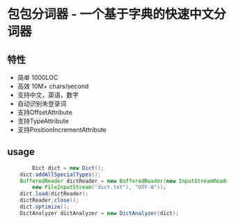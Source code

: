 # 包包分词器 - 一个基于字典的快速中文分词器

## 特性

* 简单 1000LOC
* 高效 10M+ chars/second
* 支持中文，英语，数字
* 自动识别未登录词
* 支持OffsetAttribute
* 支持TypeAttribute
* 支持PositionIncrementAttribute

## usage

```java
		Dict dict = new Dict();
    dict.addAllSpecialTypes();
    BufferedReader dictReader = new BufferedReader(new InputStreamReader(
        new FileInputStream("dict.txt"), "UTF-8"));
    dict.load(dictReader);
    dictReader.close();
    dict.optimize();
    DictAnalyzer dictAnalyzer = new DictAnalyzer(dict);
```